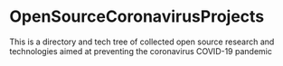 # OpenSourceCoronavirusProjects
This is a directory and tech tree of collected open source research and technologies aimed at preventing the coronavirus COVID-19 pandemic 
